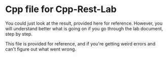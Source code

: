 # Cpp file for Cpp-Rest-Lab

You could just look at the result, provided here for reference.
However, you will understand better what is going on if you go
through the lab document, step by step.

This file is provided for reference, and if you're getting weird
errors and can't figure out what went wrong.

